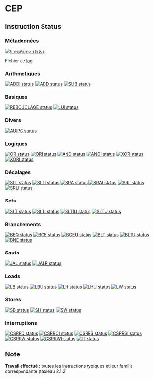 # CEP

## Instruction Status

### Métadonnées

[![timestamp status](https://CEP_Deploy.pages.ensimag.fr/apprentis/Eval/pintodaj_eval//timestamp.svg)](https://CEP_Deploy.pages.ensimag.fr/apprentis/Eval/pintodaj_eval//timestamp.svg)

Fichier de [log](https://CEP_Deploy.pages.ensimag.fr/apprentis/Eval/pintodaj_eval//log.txt)
### Arithmetiques

[![ADDI status](https://CEP_Deploy.pages.ensimag.fr/apprentis/Eval/pintodaj_eval//ADDI.svg)](https://CEP_Deploy.pages.ensimag.fr/apprentis/Eval/pintodaj_eval//ADDI.svg)
[![ADD status](https://CEP_Deploy.pages.ensimag.fr/apprentis/Eval/pintodaj_eval//ADD.svg)](https://CEP_Deploy.pages.ensimag.fr/apprentis/Eval/pintodaj_eval//ADD.svg)
[![SUB status](https://CEP_Deploy.pages.ensimag.fr/apprentis/Eval/pintodaj_eval//SUB.svg)](https://CEP_Deploy.pages.ensimag.fr/apprentis/Eval/pintodaj_eval//SUB.svg)
### Basiques

[![REBOUCLAGE status](https://CEP_Deploy.pages.ensimag.fr/apprentis/Eval/pintodaj_eval//REBOUCLAGE.svg)](https://CEP_Deploy.pages.ensimag.fr/apprentis/Eval/pintodaj_eval//REBOUCLAGE.svg)
[![LUI status](https://CEP_Deploy.pages.ensimag.fr/apprentis/Eval/pintodaj_eval//LUI.svg)](https://CEP_Deploy.pages.ensimag.fr/apprentis/Eval/pintodaj_eval//LUI.svg)
### Divers

[![AUIPC status](https://CEP_Deploy.pages.ensimag.fr/apprentis/Eval/pintodaj_eval//AUIPC.svg)](https://CEP_Deploy.pages.ensimag.fr/apprentis/Eval/pintodaj_eval//AUIPC.svg)
### Logiques

[![OR status](https://CEP_Deploy.pages.ensimag.fr/apprentis/Eval/pintodaj_eval//OR.svg)](https://CEP_Deploy.pages.ensimag.fr/apprentis/Eval/pintodaj_eval//OR.svg)
[![ORI status](https://CEP_Deploy.pages.ensimag.fr/apprentis/Eval/pintodaj_eval//ORI.svg)](https://CEP_Deploy.pages.ensimag.fr/apprentis/Eval/pintodaj_eval//ORI.svg)
[![AND status](https://CEP_Deploy.pages.ensimag.fr/apprentis/Eval/pintodaj_eval//AND.svg)](https://CEP_Deploy.pages.ensimag.fr/apprentis/Eval/pintodaj_eval//AND.svg)
[![ANDI status](https://CEP_Deploy.pages.ensimag.fr/apprentis/Eval/pintodaj_eval//ANDI.svg)](https://CEP_Deploy.pages.ensimag.fr/apprentis/Eval/pintodaj_eval//ANDI.svg)
[![XOR status](https://CEP_Deploy.pages.ensimag.fr/apprentis/Eval/pintodaj_eval//XOR.svg)](https://CEP_Deploy.pages.ensimag.fr/apprentis/Eval/pintodaj_eval//XOR.svg)
[![XORI status](https://CEP_Deploy.pages.ensimag.fr/apprentis/Eval/pintodaj_eval//XORI.svg)](https://CEP_Deploy.pages.ensimag.fr/apprentis/Eval/pintodaj_eval//XORI.svg)
### Décalages

[![SLL status](https://CEP_Deploy.pages.ensimag.fr/apprentis/Eval/pintodaj_eval//SLL.svg)](https://CEP_Deploy.pages.ensimag.fr/apprentis/Eval/pintodaj_eval//SLL.svg)
[![SLLI status](https://CEP_Deploy.pages.ensimag.fr/apprentis/Eval/pintodaj_eval//SLLI.svg)](https://CEP_Deploy.pages.ensimag.fr/apprentis/Eval/pintodaj_eval//SLLI.svg)
[![SRA status](https://CEP_Deploy.pages.ensimag.fr/apprentis/Eval/pintodaj_eval//SRA.svg)](https://CEP_Deploy.pages.ensimag.fr/apprentis/Eval/pintodaj_eval//SRA.svg)
[![SRAI status](https://CEP_Deploy.pages.ensimag.fr/apprentis/Eval/pintodaj_eval//SRAI.svg)](https://CEP_Deploy.pages.ensimag.fr/apprentis/Eval/pintodaj_eval//SRAI.svg)
[![SRL status](https://CEP_Deploy.pages.ensimag.fr/apprentis/Eval/pintodaj_eval//SRL.svg)](https://CEP_Deploy.pages.ensimag.fr/apprentis/Eval/pintodaj_eval//SRL.svg)
[![SRLI status](https://CEP_Deploy.pages.ensimag.fr/apprentis/Eval/pintodaj_eval//SRLI.svg)](https://CEP_Deploy.pages.ensimag.fr/apprentis/Eval/pintodaj_eval//SRLI.svg)
### Sets

[![SLT status](https://CEP_Deploy.pages.ensimag.fr/apprentis/Eval/pintodaj_eval//SLT.svg)](https://CEP_Deploy.pages.ensimag.fr/apprentis/Eval/pintodaj_eval//SLT.svg)
[![SLTI status](https://CEP_Deploy.pages.ensimag.fr/apprentis/Eval/pintodaj_eval//SLTI.svg)](https://CEP_Deploy.pages.ensimag.fr/apprentis/Eval/pintodaj_eval//SLTI.svg)
[![SLTIU status](https://CEP_Deploy.pages.ensimag.fr/apprentis/Eval/pintodaj_eval//SLTIU.svg)](https://CEP_Deploy.pages.ensimag.fr/apprentis/Eval/pintodaj_eval//SLTIU.svg)
[![SLTU status](https://CEP_Deploy.pages.ensimag.fr/apprentis/Eval/pintodaj_eval//SLTU.svg)](https://CEP_Deploy.pages.ensimag.fr/apprentis/Eval/pintodaj_eval//SLTU.svg)
### Branchements

[![BEQ status](https://CEP_Deploy.pages.ensimag.fr/apprentis/Eval/pintodaj_eval//BEQ.svg)](https://CEP_Deploy.pages.ensimag.fr/apprentis/Eval/pintodaj_eval//BEQ.svg)
[![BGE status](https://CEP_Deploy.pages.ensimag.fr/apprentis/Eval/pintodaj_eval//BGE.svg)](https://CEP_Deploy.pages.ensimag.fr/apprentis/Eval/pintodaj_eval//BGE.svg)
[![BGEU status](https://CEP_Deploy.pages.ensimag.fr/apprentis/Eval/pintodaj_eval//BGEU.svg)](https://CEP_Deploy.pages.ensimag.fr/apprentis/Eval/pintodaj_eval//BGEU.svg)
[![BLT status](https://CEP_Deploy.pages.ensimag.fr/apprentis/Eval/pintodaj_eval//BLT.svg)](https://CEP_Deploy.pages.ensimag.fr/apprentis/Eval/pintodaj_eval//BLT.svg)
[![BLTU status](https://CEP_Deploy.pages.ensimag.fr/apprentis/Eval/pintodaj_eval//BLTU.svg)](https://CEP_Deploy.pages.ensimag.fr/apprentis/Eval/pintodaj_eval//BLTU.svg)
[![BNE status](https://CEP_Deploy.pages.ensimag.fr/apprentis/Eval/pintodaj_eval//BNE.svg)](https://CEP_Deploy.pages.ensimag.fr/apprentis/Eval/pintodaj_eval//BNE.svg)
### Sauts

[![JAL status](https://CEP_Deploy.pages.ensimag.fr/apprentis/Eval/pintodaj_eval//JAL.svg)](https://CEP_Deploy.pages.ensimag.fr/apprentis/Eval/pintodaj_eval//JAL.svg)
[![JALR status](https://CEP_Deploy.pages.ensimag.fr/apprentis/Eval/pintodaj_eval//JALR.svg)](https://CEP_Deploy.pages.ensimag.fr/apprentis/Eval/pintodaj_eval//JALR.svg)
### Loads

[![LB status](https://CEP_Deploy.pages.ensimag.fr/apprentis/Eval/pintodaj_eval//LB.svg)](https://CEP_Deploy.pages.ensimag.fr/apprentis/Eval/pintodaj_eval//LB.svg)
[![LBU status](https://CEP_Deploy.pages.ensimag.fr/apprentis/Eval/pintodaj_eval//LBU.svg)](https://CEP_Deploy.pages.ensimag.fr/apprentis/Eval/pintodaj_eval//LBU.svg)
[![LH status](https://CEP_Deploy.pages.ensimag.fr/apprentis/Eval/pintodaj_eval//LH.svg)](https://CEP_Deploy.pages.ensimag.fr/apprentis/Eval/pintodaj_eval//LH.svg)
[![LHU status](https://CEP_Deploy.pages.ensimag.fr/apprentis/Eval/pintodaj_eval//LHU.svg)](https://CEP_Deploy.pages.ensimag.fr/apprentis/Eval/pintodaj_eval//LHU.svg)
[![LW status](https://CEP_Deploy.pages.ensimag.fr/apprentis/Eval/pintodaj_eval//LW.svg)](https://CEP_Deploy.pages.ensimag.fr/apprentis/Eval/pintodaj_eval//LW.svg)
### Stores

[![SB status](https://CEP_Deploy.pages.ensimag.fr/apprentis/Eval/pintodaj_eval//SB.svg)](https://CEP_Deploy.pages.ensimag.fr/apprentis/Eval/pintodaj_eval//SB.svg)
[![SH status](https://CEP_Deploy.pages.ensimag.fr/apprentis/Eval/pintodaj_eval//SH.svg)](https://CEP_Deploy.pages.ensimag.fr/apprentis/Eval/pintodaj_eval//SH.svg)
[![SW status](https://CEP_Deploy.pages.ensimag.fr/apprentis/Eval/pintodaj_eval//SW.svg)](https://CEP_Deploy.pages.ensimag.fr/apprentis/Eval/pintodaj_eval//SW.svg)
### Interruptions

[![CSRRC status](https://CEP_Deploy.pages.ensimag.fr/apprentis/Eval/pintodaj_eval//CSRRC.svg)](https://CEP_Deploy.pages.ensimag.fr/apprentis/Eval/pintodaj_eval//CSRRC.svg)
[![CSRRCI status](https://CEP_Deploy.pages.ensimag.fr/apprentis/Eval/pintodaj_eval//CSRRCI.svg)](https://CEP_Deploy.pages.ensimag.fr/apprentis/Eval/pintodaj_eval//CSRRCI.svg)
[![CSRRS status](https://CEP_Deploy.pages.ensimag.fr/apprentis/Eval/pintodaj_eval//CSRRS.svg)](https://CEP_Deploy.pages.ensimag.fr/apprentis/Eval/pintodaj_eval//CSRRS.svg)
[![CSRRSI status](https://CEP_Deploy.pages.ensimag.fr/apprentis/Eval/pintodaj_eval//CSRRSI.svg)](https://CEP_Deploy.pages.ensimag.fr/apprentis/Eval/pintodaj_eval//CSRRSI.svg)
[![CSRRW status](https://CEP_Deploy.pages.ensimag.fr/apprentis/Eval/pintodaj_eval//CSRRW.svg)](https://CEP_Deploy.pages.ensimag.fr/apprentis/Eval/pintodaj_eval//CSRRW.svg)
[![CSRRWI status](https://CEP_Deploy.pages.ensimag.fr/apprentis/Eval/pintodaj_eval//CSRRWI.svg)](https://CEP_Deploy.pages.ensimag.fr/apprentis/Eval/pintodaj_eval//CSRRWI.svg)
[![IT status](https://CEP_Deploy.pages.ensimag.fr/apprentis/Eval/pintodaj_eval//IT.svg)](https://CEP_Deploy.pages.ensimag.fr/apprentis/Eval/pintodaj_eval//IT.svg)

## Note

**Travail effectué :** toutes les instructions typiques et leur famille correspondante (tableau 2.1.2)